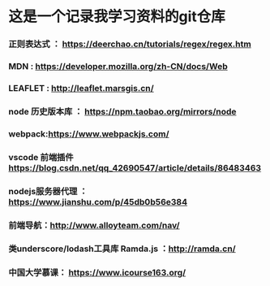 # 这是一个记录我学习资料的git仓库
### 正则表达式 ： https://deerchao.cn/tutorials/regex/regex.htm
### MDN : https://developer.mozilla.org/zh-CN/docs/Web
### LEAFLET : http://leaflet.marsgis.cn/
### node 历史版本库 ： https://npm.taobao.org/mirrors/node
### webpack:https://www.webpackjs.com/
### vscode 前端插件 https://blog.csdn.net/qq_42690547/article/details/86483463
### nodejs服务器代理 ： https://www.jianshu.com/p/45db0b56e384
### 前端导航：http://www.alloyteam.com/nav/
### 类underscore/lodash工具库  Ramda.js ：http://ramda.cn/
### 中国大学慕课： https://www.icourse163.org/
